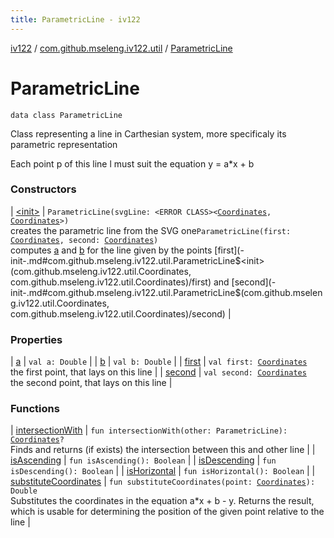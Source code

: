 ```yaml
---
title: ParametricLine - iv122
---
```


[iv122](../../index.md) / [com.github.mseleng.iv122.util](../index.md) / [ParametricLine](.)

# ParametricLine

`data class ParametricLine`

Class representing a line in Carthesian system, more specificaly its parametric representation

Each point p of this line l must suit the equation y = a*x + b

### Constructors

| [&lt;init&gt;](-init-.md) | `ParametricLine(svgLine: <ERROR CLASS><`[`Coordinates`](../-coordinates/index.md)`, `[`Coordinates`](../-coordinates/index.md)`>)`<br>creates the parametric line from the SVG one`ParametricLine(first: `[`Coordinates`](../-coordinates/index.md)`, second: `[`Coordinates`](../-coordinates/index.md)`)`<br>computes [a](a.md) and [b](b.md) for the line given by the points [first](-init-.md#com.github.mseleng.iv122.util.ParametricLine$<init>(com.github.mseleng.iv122.util.Coordinates, com.github.mseleng.iv122.util.Coordinates)/first) and [second](-init-.md#com.github.mseleng.iv122.util.ParametricLine$<init>(com.github.mseleng.iv122.util.Coordinates, com.github.mseleng.iv122.util.Coordinates)/second) |

### Properties

| [a](a.md) | `val a: Double` |
| [b](b.md) | `val b: Double` |
| [first](first.md) | `val first: `[`Coordinates`](../-coordinates/index.md)<br>the first point, that lays on this line |
| [second](second.md) | `val second: `[`Coordinates`](../-coordinates/index.md)<br>the second point, that lays on this line |

### Functions

| [intersectionWith](intersection-with.md) | `fun intersectionWith(other: ParametricLine): `[`Coordinates`](../-coordinates/index.md)`?`<br>Finds and returns (if exists) the intersection between this and other line |
| [isAscending](is-ascending.md) | `fun isAscending(): Boolean` |
| [isDescending](is-descending.md) | `fun isDescending(): Boolean` |
| [isHorizontal](is-horizontal.md) | `fun isHorizontal(): Boolean` |
| [substituteCoordinates](substitute-coordinates.md) | `fun substituteCoordinates(point: `[`Coordinates`](../-coordinates/index.md)`): Double`<br>Substitutes the coordinates in the equation a*x + b - y.
Returns the result, which is usable for determining the position of the given point relative to the line |

